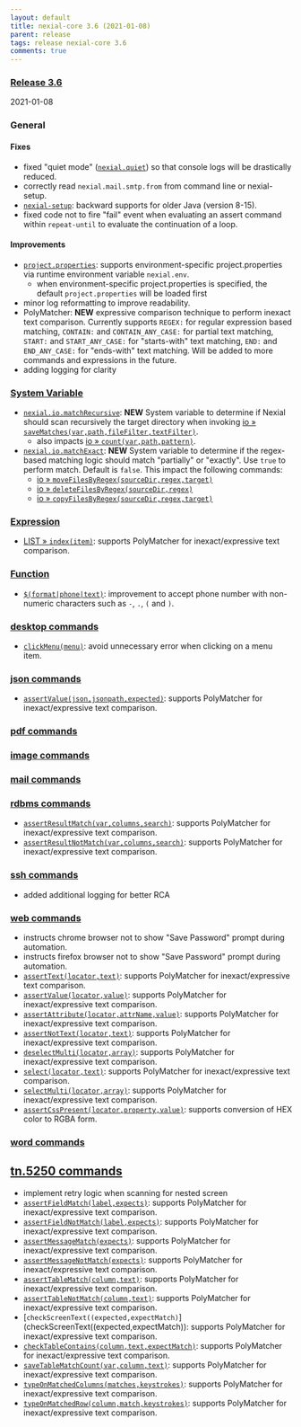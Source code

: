 ```yaml
---
layout: default
title: nexial-core 3.6 (2021-01-08)
parent: release
tags: release nexial-core 3.6
comments: true
---
```


### <a href="https://github.com/nexiality/nexial-core/releases/tag/nexial-core-v3.6_????" class="external-link" target="_nexial_link">Release 3.6</a>
2021-01-08


### General
#### Fixes
- fixed "quiet mode" ([`nexial.quiet`](../systemvars/index.html#nexial.quiet)) so that console logs will be drastically 
  reduced.
- correctly read `nexial.mail.smtp.from` from command line or nexial-setup.
- [`nexial-setup`](../userguide/BatchFiles#nexial-setup): backward supports for older Java (version 8-15).
- fixed code not to fire "fail" event when evaluating an assert command within `repeat-until` to evaluate the 
  continuation of a loop.

#### Improvements
- [`project.properties`](../userguide/UnderstandingProjectStructure#artifactprojectproperties): supports 
  environment-specific project.properties via runtime environment variable `nexial.env`.
  - when environment-specific project.properties is specified, the default `project.properties` will be loaded first
- minor log reformatting to improve readability.
- PolyMatcher: **NEW** expressive comparison technique to perform inexact text comparison.  Currently supports
  `REGEX:` for regular expression based matching, `CONTAIN:` and `CONTAIN_ANY_CASE:` for partial text matching, 
  `START:` and `START_ANY_CASE:` for "starts-with" text matching, `END:` and `END_ANY_CASE:` for "ends-with" text 
  matching. Will be added to more commands and expressions in the future.
- adding logging for clarity


### [System Variable](../systemvars)
- [`nexial.io.matchRecursive`](../systemvars/index#nexial.ui.matchRecursive): **NEW** System variable to determine if 
  Nexial should scan recursively the target directory when invoking 
  [io &raquo; `saveMatches(var,path,fileFilter,textFilter)`](../commands/io/saveMatches(var,path,fileFilter,textFilter)).
  - also impacts [io &raquo; `count(var,path,pattern)`](../commands/io/count(var,path,pattern)).
- [`nexial.io.matchExact`](../systemvars/index#nexial.ui.matchExact): **NEW** System variable to determine if the 
  regex-based matching logic should match "partially" or "exactly". Use `true` to perform match. Default is `false`.
  This impact the following commands:
  - [io &raquo; `moveFilesByRegex(sourceDir,regex,target)`](../commands/io/moveFilesByRegex(sourceDir,regex,target))
  - [io &raquo; `deleteFilesByRegex(sourceDir,regex)`](../commands/io/deleteFilesByRegex(sourceDir,regex))
  - [io &raquo; `copyFilesByRegex(sourceDir,regex,target)`](../commands/io/copyFilesByRegex(sourceDir,regex,target))


### [Expression](../expressions)
- [LIST &raquo; `index(item)`](../expressions/LISTexpression#indexitem): supports PolyMatcher for inexact/expressive text comparison.


### [Function](../functions)
- [`$(format|phone|text)`](../functions/$(format).html#formatphonetext): improvement to accept phone number with 
  non-numeric characters such as `-`, `.`, `(` and `)`.

 
### [desktop commands](../commands/desktop)
- [`clickMenu(menu)`](../commands/desktop/clickMenu(menu)): avoid unnecessary error when clicking on a menu item.


### [json commands](../commands/json)
- [`assertValue(json,jsonpath,expected)`](../commands/json/assertValue(json,jsonpath,expected)): supports PolyMatcher 
  for inexact/expressive text comparison.


### [pdf commands](../commands/pdf)


### [image commands](../commands/image)


### [mail commands](../commands/mail)


### [rdbms commands](../commands/rdbms)
- [`assertResultMatch(var,columns,search)`](../commands/rdbms/assertResultMatch(var,columns,search)): supports 
  PolyMatcher for inexact/expressive text comparison.
- [`assertResultNotMatch(var,columns,search)`](../commands/rdbms/assertResultNotMatch(var,columns,search)): supports 
  PolyMatcher for inexact/expressive text comparison.


### [ssh commands](../commands/ssh)
- added additional logging for better RCA


### [web commands](../commands/web)
- instructs chrome browser not to show "Save Password" prompt during automation.
- instructs firefox browser not to show "Save Password" prompt during automation.
- [`assertText(locator,text)`](../commands/web/assertText(locator,text)): supports PolyMatcher for inexact/expressive 
  text comparison.
- [`assertValue(locator,value)`](../commands/web/assertValue(locator,value)): supports PolyMatcher for 
  inexact/expressive text comparison.
- [`assertAttribute(locator,attrName,value)`](../commands/web/assertAttribute(locator,attrName,value)): supports 
  PolyMatcher for inexact/expressive text comparison.
- [`assertNotText(locator,text)`](../commands/web/assertNotText(locator,text)): supports PolyMatcher for 
  inexact/expressive text comparison.
- [`deselectMulti(locator,array)`](../commands/web/deselectMulti(locator,array)): supports PolyMatcher for 
  inexact/expressive text comparison.
- [`select(locator,text)`](../commands/web/select(locator,text)): supports PolyMatcher for inexact/expressive text 
  comparison.
- [`selectMulti(locator,array)`](../commands/web/selectMulti(locator,array)): supports PolyMatcher for 
  inexact/expressive text comparison.
- [`assertCssPresent(locator,property,value)`](../commands/web/assertCssPresent(locator,property,value)): supports 
  conversion of HEX color to RGBA form.


### [word commands](../commands/word)


## [tn.5250 commands](../commands/tn.5250)
- implement retry logic when scanning for nested screen
- [`assertFieldMatch(label,expects)`](assertFieldMatch(label,expects)): supports PolyMatcher for inexact/expressive 
  text comparison.
- [`assertFieldNotMatch(label,expects)`](assertFieldNotMatch(label,expects)): supports PolyMatcher for 
  inexact/expressive text comparison.
- [`assertMessageMatch(expects)`](assertMessageMatch(expects)): supports PolyMatcher for inexact/expressive text 
  comparison.
- [`assertMessageNotMatch(expects)`](assertMessageNotMatch(expects)): supports PolyMatcher for inexact/expressive 
  text comparison.
- [`assertTableMatch(column,text)`](assertTableMatch(column,text)): supports PolyMatcher for inexact/expressive text 
  comparison.
- [`assertTableNotMatch(column,text)`](assertTableNotMatch(column,text)): supports PolyMatcher for inexact/expressive 
  text comparison.
- [`checkScreenText((expected,expectMatch)`](checkScreenText((expected,expectMatch)): supports PolyMatcher for 
  inexact/expressive text comparison.
- [`checkTableContains(column,text,expectMatch)`](checkTableContains(column,text,expectMatch)): supports PolyMatcher 
  for inexact/expressive text comparison.
- [`saveTableMatchCount(var,column,text)`](saveTableMatchCount(var,column,text)): supports PolyMatcher for 
  inexact/expressive text comparison.
- [`typeOnMatchedColumns(matches,keystrokes)`](typeOnMatchedColumns(matches,keystrokes)): supports PolyMatcher for 
  inexact/expressive text comparison.
- [`typeOnMatchedRow(column,match,keystrokes)`](typeOnMatchedRow(column,match,keystrokes)): supports PolyMatcher for 
  inexact/expressive text comparison.
